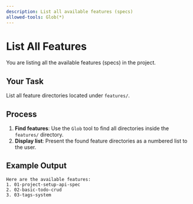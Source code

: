 ```yaml
---
description: List all available features (specs)
allowed-tools: Glob(*)
---
```


# List All Features

You are listing all the available features (specs) in the project.

## Your Task
List all feature directories located under `features/`.

## Process
1.  **Find features**: Use the `Glob` tool to find all directories inside the `features/` directory.
2.  **Display list**: Present the found feature directories as a numbered list to the user.

## Example Output
```
Here are the available features:
1. 01-project-setup-api-spec
2. 02-basic-todo-crud
3. 03-tags-system
```